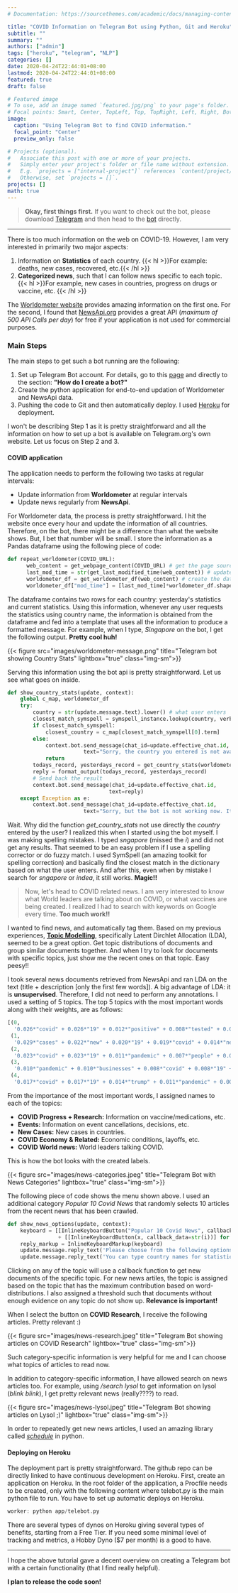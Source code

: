 ```yaml
---
# Documentation: https://sourcethemes.com/academic/docs/managing-content/

title: "COVID Information on Telegram Bot using Python, Git and Heroku"
subtitle: ""
summary: ""
authors: ["admin"]
tags: ["heroku", "telegram", "NLP"]
categories: []
date: 2020-04-24T22:44:01+08:00
lastmod: 2020-04-24T22:44:01+08:00
featured: true
draft: false

# Featured image
# To use, add an image named `featured.jpg/png` to your page's folder.
# Focal points: Smart, Center, TopLeft, Top, TopRight, Left, Right, BottomLeft, Bottom, BottomRight.
image:
  caption: "Using Telegram Bot to find COVID information."
  focal_point: "Center"
  preview_only: false

# Projects (optional).
#   Associate this post with one or more of your projects.
#   Simply enter your project's folder or file name without extension.
#   E.g. `projects = ["internal-project"]` references `content/project/deep-learning/index.md`.
#   Otherwise, set `projects = []`.
projects: []
math: true
---
```


> **Okay, first things first.** If you want to check out the bot, please download [Telegram](https://telegram.org/) and then head to the [bot](https://t.me/covid_newsman_bot) directly.

*************

There is too much information on the web on COVID-19. However, I am very interested in primarily two major aspects:

1. Information on **Statistics** of each country. {{< hl >}}For example: deaths, new cases, recovered, etc.{{< /hl >}}
2. **Categorized news**, such that I can follow news specific to each topic. {{< hl >}}For example, new cases in countries, progress on drugs or vaccine, etc. {{< /hl >}}

The [Worldometer website](https://www.worldometers.info/coronavirus/#countries) provides amazing information on the first one. For the second, I found that [NewsApi.org](https://newsapi.org/) provides a great API (_maximum of 500 API Calls per day_) for free if your application is not used for commercial purposes.

### Main Steps ###

The main steps to get such a bot running are the following:

1. Set up Telegram Bot account. For details, go to this [page](https://core.telegram.org/bots) and directly to the section: **"How do I create a bot?"**
2. Create the python application for end-to-end updation of Worldometer and NewsApi data.
3. Pushing the code to Git and then automatically deploy. I used [Heroku](https://dashboard.heroku.com/) for deployment. 

I won't be describing Step 1 as it is pretty straightforward and all the information on how to set up a bot is available on Telegram.org's own website.
Let us focus on Step 2 and 3.

#### COVID application ####

The application needs to perform the following two tasks at regular intervals:

* Update information from **Worldometer** at regular intervals
* Update news regularly from **NewsApi**.

For Worldometer data, the process is pretty straightforward. I hit the website once every hour and update the information of all countries. Therefore, on the bot, there might be a difference than what the website shows. But, I bet that number will be small. I store the information as a Pandas dataframe using the following piece of code:

```python
def repeat_worldometer(COVID_URL):
      web_content = get_webpage_content(COVID_URL) # get the page source
      last_mod_time = str(get_last_modified_time(web_content)) # update when it was created last.
      worldometer_df = get_worldometer_df(web_content) # create the dataframe
      worldometer_df["mod_time"] = [last_mod_time]*worldometer_df.shape[0]
```

The dataframe contains two rows for each country: yesterday's statistics and current statistics.
Using this information, whenever any user requests the statistics using country name, the information is obtained from the dataframe and fed into a template that uses all the information to produce a formatted message. For example, when I type, _Singapore_ on the bot, I get the following output. **Pretty cool huh!**

{{< figure src="images/worldometer-message.png" title="Telegram bot showing Country Stats" lightbox="true" class="img-sm">}}

Serving this information using the bot api is pretty straightforward. Let us see what goes on inside.

```python
def show_country_stats(update, context):
    global c_map, worldometer_df
    try:
        country = str(update.message.text).lower() # what user enters
        closest_match_symspell = symspell_instance.lookup(country, verbosity=Verbosity.CLOSEST)
        if closest_match_symspell:
            closest_country = c_map[closest_match_symspell[0].term]
        else:
            context.bot.send_message(chat_id=update.effective_chat.id,
                        text="Sorry, the country you entered is not available:" + str(country))
            return
        todays_record, yesterdays_record = get_country_stats(worldometer_df, closest_country)
        reply = format_output(todays_record, yesterdays_record)
        # Send back the result
        context.bot.send_message(chat_id=update.effective_chat.id,
                                text=reply)
    except Exception as e:
        context.bot.send_message(chat_id=update.effective_chat.id,
                        text="Sorry, but the bot is not working now. It will be up and running soon...")
```

Wait. Why did the function _get_country_stats_ not use directly the _country_ entered by the user? I realized this when I started using the bot myself. I was making spelling mistakes. I typed _sngapore_ (missed the $i$) and did not get any results. That seemed to be an easy problem if I use a spelling corrector or do fuzzy match. I used SymSpell (an amazing toolkit for spelling correction) and basically find the closest match in the dictionary based on what the user enters. And after this, even when by mistake I search for _sngapore_ or _indea_, it still works. **Magic!!**

> Now, let's head to COVID related news. I am very interested to know what World leaders are talking about on COVID, or what vaccines are being created. I realized I had to search with keywords on Google every time. **Too much work!!**

I wanted to find news, and automatically tag them. Based on my previous experiences, [**Topic Modelling**](https://monkeylearn.com/blog/introduction-to-topic-modeling/), specifically Latent Dirchlet Allocation (LDA), seemed to be a great option. Get topic distributions of documents and group similar documents together. And when I try to look for documents with specific topics, just show me the recent ones on that topic. Easy peesy!!

I took several news documents retrieved from NewsApi and ran LDA on the text (title + description [only the first few words]). A big advantage of LDA: it is **unsupervised**. Therefore, I did not need to perform any annotations. I used a setting of 5 topics. The top 5 topics with the most important words along with their weights, are as follows:

```python
[(0,
  '0.026*"covid" + 0.026*"19" + 0.012*"positive" + 0.008*"tested" + 0.007*"test" + 0.006*"testing" + 0.006*"tests" + 0.006*"new" + 0.005*"cruise" + 0.005*"said"'),
 (1,
  '0.029*"cases" + 0.022*"new" + 0.020*"19" + 0.019*"covid" + 0.014*"news" + 0.009*"health" + 0.008*"positive" + 0.008*"death" + 0.008*"deaths" + 0.008*"state"'),
 (2,
  '0.023*"covid" + 0.023*"19" + 0.011*"pandemic" + 0.007*"people" + 0.006*"home" + 0.006*"help" + 0.006*"outbreak" + 0.006*"amid" + 0.004*"crisis" + 0.004*"fight"'),
 (3,
  '0.010*"pandemic" + 0.010*"businesses" + 0.008*"covid" + 0.008*"19" + 0.007*"amid" + 0.007*"business" + 0.007*"outbreak" + 0.006*"trump" + 0.006*"said" + 0.005*"relief"'),
 (4,
  '0.017*"covid" + 0.017*"19" + 0.014*"trump" + 0.011*"pandemic" + 0.009*"news" + 0.008*"outbreak" + 0.007*"spread" + 0.007*"world" + 0.006*"president" + 0.006*"health"')]
  ```

From the importance of the most important words, I assigned names to each of the topics:

* **COVID Progress + Research:** Information on vaccine/medications, etc.
* **Events:** Information on event cancellations, decisions, etc.
* **New Cases:** New cases in countries.
* **COVID Economy & Related:** Economic conditions, layoffs, etc.
* **COVID World news:** World leaders talking COVID.

This is how the bot looks with the created labels.

{{< figure src="images/news-categories.jpeg" title="Telegram Bot with News Categories" lightbox="true" class="img-sm">}}

The following piece of code shows the menu shown above. I used an additional category _Popular 10 Covid News_ that randomly selects 10 articles from the recent news that has been crawled.

```python
def show_news_options(update, context):
    keyboard = [[InlineKeyboardButton("Popular 10 Covid News", callback_data='-1')]] \
                + [[InlineKeyboardButton(x, callback_data=str(i))] for i, x in enumerate(news_topics)]
    reply_markup = InlineKeyboardMarkup(keyboard)
    update.message.reply_text('Please choose from the following options:', reply_markup=reply_markup)
    update.message.reply_text('You can type country names for statistics if you are interested in Worldometer statistics instead. For example: usa, india, etc. Type /start anytime to see main menu')
```

Clicking on any of the topic will use a callback function to get new documents of the specific topic. For new news artiles, the topic is assigned based on the topic that has the maximum contribution based on word-distributions. I also assigned a threshold such that documents without enough evidence on any topic do not show up. **Relevance is important!**

When I select the button on **COVID Research**, I receive the following articles. Pretty relevant :)

{{< figure src="images/news-research.jpeg" title="Telegram Bot showing articles on COVID Research" lightbox="true" class="img-sm">}}

Such category-specific information is very helpful for me and I can choose what topics of articles to read now.

In addition to category-specific information, I have allowed search on news articles too. For example, using _/search lysol_ to get information on lysol (*blink blink*), I get pretty relevant news (really????) to read.

{{< figure src="images/news-lysol.jpeg" title="Telegram Bot showing articles on Lysol ;)" lightbox="true" class="img-sm">}}

In order to repeatedly get new news articles, I used an amazing library called [_schedule_](https://pypi.org/project/schedule/) in python.

#### Deploying on Heroku ####

The deployment part is pretty straightforward. The github repo can be directly linked to have continuous development on Heroku. First, create an application on Heroku. In the root folder of the application, a Procfile needs to be created, only with the following content where telebot.py is the main python file to run. You have to set up automatic deploys on Heroku.

```c++
worker: python app/telebot.py
```

There are several types of dynos on Heroku giving several types of benefits, starting from a Free Tier. If you need some minimal level of tracking and metrics, a Hobby Dyno ($7 per month) is a good to have.

*********

I hope the above tutorial gave a decent overview on creating a Telegram bot with a certain functionality (that I find really helpful).

**I plan to release the code soon!**